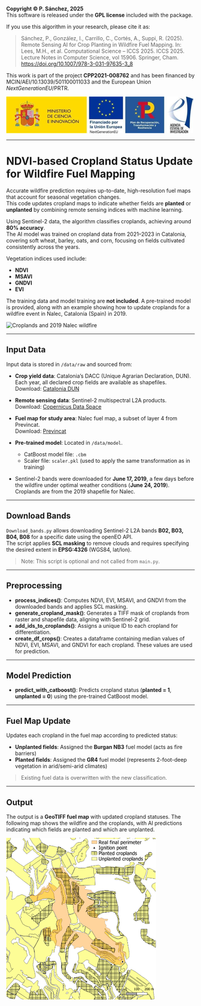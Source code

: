 
**Copyright © P. Sánchez, 2025**  
This software is released under the **GPL license** included with the package.

If you use this algorithm in your research, please cite it as:

> Sánchez, P., González, I., Carrillo, C., Cortés, A., Suppi, R. (2025). Remote Sensing AI for Crop Planting in Wildfire Fuel Mapping. In: Lees, M.H., et al. Computational Science – ICCS 2025. ICCS 2025. Lecture Notes in Computer Science, vol 15906. Springer, Cham. https://doi.org/10.1007/978-3-031-97635-3_8

This work is part of the project **CPP2021-008762** and has been financed by MCIN/AEI/10.13039/501100011033 and the European Union *NextGenerationEU*/PRTR.

<img src="/media/logo.jpg" alt="Project logos" width="500"/>


---

# NDVI-based Cropland Status Update for Wildfire Fuel Mapping

Accurate wildfire prediction requires up-to-date, high-resolution fuel maps that account for seasonal vegetation changes.  
This code updates cropland maps to indicate whether fields are **planted** or **unplanted** by combining remote sensing indices with machine learning.

Using Sentinel-2 data, the algorithm classifies croplands, achieving around **80% accuracy**.  
The AI model was trained on cropland data from 2021–2023 in Catalonia, covering soft wheat, barley, oats, and corn, focusing on fields cultivated consistently across the years.

Vegetation indices used include:  

- **NDVI**  
- **MSAVI**  
- **GNDVI**  
- **EVI**

The training data and model training are **not included**. A pre-trained model is provided, along with an example showing how to update croplands for a wildfire event in Nalec, Catalonia (Spain) in 2019.

<img src="media/nalec_crops.png" alt="Croplands and 2019 Nalec wildfire" width="500"/>



---

## Input Data

Input data is stored in `/data/raw` and sourced from:

- **Crop yield data**: Catalonia’s DACC (Unique Agrarian Declaration, DUN). Each year, all declared crop fields are available as shapefiles.  
  Download: [Catalonia DUN](https://agricultura.gencat.cat/ca/ambits/desenvolupament-rural/sigpac/mapa-cultius/)

- **Remote sensing data**: Sentinel-2 multispectral L2A products.  
  Download: [Copernicus Data Space](https://browser.dataspace.copernicus.eu/?zoom=5&lat=50.16282&lng=20.78613&themeId=DEFAULT-THEME&visualizationUrl=U2FsdGVkX199UYFt%2B3HBhxqcEczIBYHbIilM%2FQaFo4qdgzaU1ZiWJgnTgXlRtCp0XmueIOGEJPzY99Gln2ozttryqdGrghy3oM62qleGcuRDTTaKYZ18bhZkzPMuMBQ%2B&datasetId=S2_L2A_CDAS&demSource3D=%22MAPZEN%22&cloudCoverage=30&dateMode=SINGLE)

- **Fuel map for study area**: Nalec fuel map, a subset of layer 4 from Previncat.  
  Download: [Previncat](https://previncat.ctfc.cat/)

- **Pre-trained model**: Located in `/data/model`.  
  - CatBoost model file: `.cbm`  
  - Scaler file: `scaler.pkl` (used to apply the same transformation as in training)

- Sentinel-2 bands were downloaded for **June 17, 2019**, a few days before the wildfire under optimal weather conditions (**June 24, 2019**). Croplands are from the 2019 shapefile for Nalec.

---

## Download Bands

`Download_bands.py` allows downloading Sentinel-2 L2A bands **B02, B03, B04, B08** for a specific date using the openEO API.  
The script applies **SCL masking** to remove clouds and requires specifying the desired extent in **EPSG:4326** (WGS84, lat/lon).

> Note: This script is optional and not called from `main.py`.

---

## Preprocessing

- **process_indices()**: Computes NDVI, EVI, MSAVI, and GNDVI from the downloaded bands and applies SCL masking.  
- **generate_cropland_mask()**: Generates a TIFF mask of croplands from raster and shapefile data, aligning with Sentinel-2 grid.  
- **add_ids_to_croplands()**: Assigns a unique ID to each cropland for differentiation.  
- **create_df_crops()**: Creates a dataframe containing median values of NDVI, EVI, MSAVI, and GNDVI for each cropland. These values are used for prediction.

---

## Model Prediction

- **predict_with_catboost()**: Predicts cropland status (**planted = 1**, **unplanted = 0**) using the pre-trained CatBoost model.

---

## Fuel Map Update

Updates each cropland in the fuel map according to predicted status:

- **Unplanted fields**: Assigned the **Burgan NB3** fuel model (acts as fire barriers)  
- **Planted fields**: Assigned the **GR4** fuel model (represents 2-foot-deep vegetation in arid/semi-arid climates)

> Existing fuel data is overwritten with the new classification.

---

## Output

The output is a **GeoTIFF fuel map** with updated cropland statuses.
The following map shows the wildfire and the croplands, with AI predictions indicating which fields are planted and which are unplanted.

<img src="media/crops_output.png" alt="AI predictions" width="400"/>

